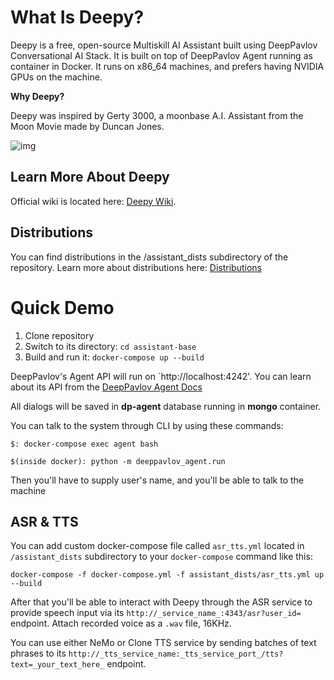 # What Is Deepy?
Deepy is a free, open-source Multiskill AI Assistant built using DeepPavlov Conversational AI Stack. It is  built on top of DeepPavlov Agent running as container in Docker. It runs on x86_64 machines, and prefers having NVIDIA GPUs on the machine. 

**Why Deepy?**

Deepy was inspired by Gerty 3000, a moonbase A.I. Assistant from the Moon Movie made by Duncan Jones.

![img](https://cdn-images-1.medium.com/max/800/0*HarsFmC8UKJBaNU6.jpg)

## Learn More About Deepy
Official wiki is located here: [Deepy Wiki](https://github.com/deepmipt/assistant-base/wiki).

## Distributions
You can find distributions in the /assistant_dists subdirectory of the repository. Learn more about distributions here: [Distributions](https://github.com/deepmipt/assistant-base/wiki/Distributions) 

# Quick Demo
1. Clone repository
2. Switch to its directory: `cd assistant-base`
3. Build and run it: `docker-compose up --build`

DeepPavlov's Agent API will run on `http://localhost:4242'. You can learn about its API from the [DeepPavlov Agent Docs](https://deeppavlov-agent.readthedocs.io/en/latest/)

All dialogs will be saved in **dp-agent** database running in **mongo** container.

You can talk to the system through CLI by using these commands:

`$: docker-compose exec agent bash`

`$(inside docker): python -m deeppavlov_agent.run`

Then you'll have to supply user's name, and you'll be able to talk to the machine

## ASR & TTS
You can add custom docker-compose file called `asr_tts.yml` located in `/assistant_dists` subdirectory to your `docker-compose` command like this:

`docker-compose -f docker-compose.yml -f assistant_dists/asr_tts.yml up --build`

After that you'll be able to interact with Deepy through the ASR service to provide speech input via its `http://_service_name_:4343/asr?user_id=` endpoint.  Attach recorded voice as a `.wav` file, 16KHz.

You can use either NeMo or Clone TTS service by sending batches of text phrases to its `http://_tts_service_name:_tts_service_port_/tts?text=_your_text_here_` endpoint.


